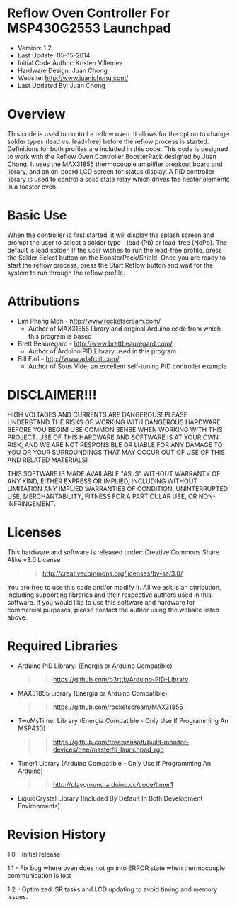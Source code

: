 Reflow Oven Controller For MSP430G2553 Launchpad
========
+ Version: 1.2
+ Last Update: 05-15-2014
+ Initial Code Author: Kristen Villemez
+ Hardware Design: Juan Chong
+ Website: http://www.juanjchong.com/
+ Last Updated By: Juan Chong

Overview
========
This code is used to control a reflow oven. It allows for the option to change
solder types (lead vs. lead-free) before the reflow process is started.
Definitions for both profiles are included in this code. This code is designed to
work with the Reflow Oven Controller BoosterPack designed by Juan Chong. It uses
the MAX31855 thermocouple amplifier breakout board and library, and an on-board LCD 
screen for status display. A PID controller library is used to control a solid state
relay which drives the heater elements in a toaster oven.

Basic Use
=========
When the controller is first started, it will display the splash screen and prompt the
user to select a solder type - lead (Pb) or lead-free (NoPb). The default is lead solder.
If the user wishes to run the lead-free profile, press the Solder Select
button on the BoosterPack/Shield. Once you are ready to start the reflow process, press the
Start Reflow button and wait for the system to run through the reflow profile.

Attributions
========
+ Lim Phang Moh - http://www.rocketscream.com/
  + Author of MAX31855 library and original Arduino code from which this program is based 
+ Brett Beauregard - http://www.brettbeauregard.com/
  + Author of Arduino PID Library used in this program
+ Bill Earl - http://www.adafruit.com/
  + Author of Sous Vide, an excellent self-tuning PID controller example

DISCLAIMER!!!
========
HIGH VOLTAGES AND CURRENTS ARE DANGEROUS! PLEASE UNDERSTAND THE RISKS OF WORKING 
WITH DANGEROUS HARDWARE BEFORE YOU BEGIN! USE COMMON SENSE WHEN WORKING
WITH THIS PROJECT. USE OF THIS HARDWARE AND SOFTWARE IS AT YOUR OWN RISK, AND
WE ARE NOT RESPONSIBLE OR LIABLE FOR ANY DAMAGE TO YOU OR YOUR SURROUNDINGS THAT
MAY OCCUR OUT OF USE OF THIS AND RELATED MATERIALS!

THIS SOFTWARE IS MADE AVAILABLE "AS IS" WITHOUT WARRANTY OF ANY KIND, EITHER
EXPRESS OR IMPLIED, INCLUDING WITHOUT LIMITATION ANY IMPLIED WARRANTIES OF
CONDITION, UNINTERRUPTED USE, MERCHANTABILITY, FITNESS FOR A PARTICULAR USE, OR
NON-INFRINGEMENT.

Licenses
=========
This hardware and software is released under:
Creative Commons Share Alike v3.0 License
  >>http://creativecommons.org/licenses/by-sa/3.0/
  
You are free to use this code and/or modify it. All we ask is an attribution, 
including supporting libraries and their respective authors used in this
software. If you would like to use this software and hardware for commercial
purposes, please contact the author using the website listed above.

Required Libraries
===================
- Arduino PID Library: (Energia or Arduino Compatible)
  >> https://github.com/b3rttb/Arduino-PID-Library
- MAX31855 Library (Energia or Arduino Compatible)
  >> https://github.com/rocketscream/MAX31855
- TwoMsTimer Library (Energia Compatible - Only Use If Programming An MSP430)
  >> https://github.com/freemansoft/build-monitor-devices/tree/master/ti_launchpad_rgb
- Timer1 Library (Arduino Compatible - Only Use If Programming An Arduino)
  >> http://playground.arduino.cc/code/timer1
- LiquidCrystal Library (Included By Default In Both Development Environments)

Revision History
========
1.0 - Initial release

1.1 - Fix bug where oven does not go into ERROR state when thermocouple communication is lost

1.2 - Optimized ISR tasks and LCD updating to avoid timing and memory issues.
